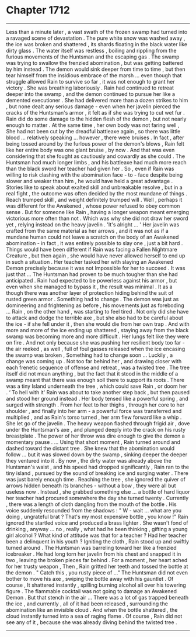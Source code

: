 
# Chapter 1712


---

Less than a minute later , a vast swath of the frozen swamp had turned into a ravaged scene of devastation . The pure white snow was washed away , the ice was broken and shattered , its shards floating in the black water like dirty glass . The water itself was restless , boiling and rippling from the furious movements of the Huntsman and the escaping gas .
The swamp was trying to swallow the frenzied abomination , but was getting battered by him instead . The demon would sink deeper from time to time , but then tear himself from the insidious embrace of the marsh ... even though that struggle allowed Rain to survive so far , it was not enough to grant her victory .
She was breathing laboriously .
Rain had continued to retreat deeper into the swamp , and the demon continued to pursue her like a demented executioner . She had delivered more than a dozen strikes to him , but none dealt any serious damage - even when her javelin pierced the cracks of the Huntsman's armor , it felt as if she was trying to cut wet fur . Rain did do some damage to the hidden flesh of the demon , but not nearly enough to matter .
At the same time , her own body was not faring well , She had not been cut by the dreadful battleaxe again , so there was little blood ... relatively speaking ... however , there were bruises . In fact , after being tossed around by the furlous power of the demon's blows , Rain felt like her entire body was one glant bruise , by now .
And that was even considering that she fought as cautiously and cowardly as she could .
The Huntsman had much longer limbs , and his battleaxe had much more reach than the black sword her teacher had given her . So , even if Rain was willing to risk clashing with the abomination face - to - face despite being slower and weaker than him , he would have held a great advantage .
Stories like to speak about exalted skill and unbreakable resolve , but in a real fight , the outcome was often decided by the most mundane of things . Reach trumped skill , and weight definitely trumped will .
Well , perhaps it was different for the Awakened , whose power refused to obey common sense . But for someone like Rain , having a longer weapon meant emerging victorious more often than not .
Which was why she did not draw her sword yet , relying instead on the heavy javelin .
'It's alright ... '
Her javelin was crafted from the same material as her arrows , and it was not as if a mundane human could not leave a scratch on the body of an Awakened abomination - in fact , it was entirely possible to slay one , just a bit hard .
Things would have been different if Rain was facing a Fallen Nightmare Creature , but then again , she would have never allowed herself to end up in such a situation . Her teacher tasked her with slaying an Awakened Demon precisely because it was not Impossible for her to succeed .
It was just that ...
The Huntsman had proven to be much tougher than she had anticipated . Rain had expected to be powerless against his armor , but even when she managed to bypass it , the result was minimal . It as a though there was another layer of protection hiding behind the suit of rusted green armor .
Something had to change .
The demon was just as domineering and frightening as before , his movements just as foreboding ... Rain , on the other hand , was starting to feel tired . Not only did she have to attack and dodge the terrible axe , but she also had to be careful about the ice - if she fell under it , then she would die from her own trap .
And with more and more of the ice ending up shattered , staying away from the black swamp was becoming more and more difficult .
Her lungs felt like they were on fire . And not only because she was pushing her resilient body too far - the air reeked , as well , full of foul gasses released when the ice encasing the swamp was broken ,
Something had to change soon ...
Luckily , a change was coming up .
Not too far behind her , and drawing closer with each frenetic sequence of offense and retreat , was a twisted tree . The tree itself did not mean anything , but the fact that it stood in the middle of a swamp meant that there was enough soll there to support its roots .
There was a tiny Island underneath the tree , which could save Rain , or doom her .
‘ To hell with it'
Rain was about to take another step back , but then paused and stood her ground instead . Her body tensed like a powerful spring , and surged with strength . From her feet to her thighs , through her core to her shoulder , and finally into her arm - a powerful force was transferred and multiplied , and as Rain's torso turned , her arm flew forward like a whip .
She let go of the javelin .
The heavy weapon flashed through frigid air , dove under the Huntsman's axe , and plunged deeply into the crack on his rusty breastplate .
The power of her throw was dire enough to give the demon a momentary pause .
... Using that short moment , Rain turned around and dashed toward the distant tree . She knew that the abomination would follow ... but it was slowed down by the swamp , sinking deeper the deeper they ventured into it . By now , the dirty water was already above the Huntsman's waist , and his speed had dropped significantly ,
Rain ran to the tiny island , pursued by the sound of breaking ice and surging water .
There was just barely enough time .
Reaching the tree , she ignored the quiver of arrows hidden beneath its branches - without a bow , they were all but useless now . Instead , she grabbed something else ... a bottle of hard liquor her teacher had procured somewhere the day she turned twenty . Currently , there was a length of cloth dangling from the mouth of the bottle .
His voice suddenly resounded from the shadows :
" W - wait ... what are you doing , ungrateful brat ? That's my most expensive bottle , you know !"
Rain ignored the startled voice and produced a brass lighter . She wasn't fond of drinking , anyway ... no , really , what had he been thinking , gifting a young girl alcohol ? What kind of attitude was that for a teacher ?
Had her teacher been a delinquent in his youth ?
Igniting the cloth , Rain stood up and swiftly turned around .
The Huntsman was barreling toward her like a frenzied icebreaker . He had long torn her javelin from his chest and snapped it in two , leaving the broken pieces far behind .
For a moment , her heart ached for her trusty weapon ,
Then , Rain gritted her teeth and tossed the bottle at the demon .
" Catch this , you rusty piece of …”
The Huntsman did not even bother to move his axe , swiping the bottle away with his gauntlet .
Of course , It shattered instantly , spilling burning alcohol all over his towering figure .
The flammable cocktail was not going to damage an Awakened Demon .
But that stench in the air ...
There was a lot of gas trapped beneath the ice , and currently , all of it had been released , surrounding the abomination like an invisible cloud .
And when the bottle shattered , the cloud instantly turned into a sea of raging flame .
Of course , Rain did not see any of it , because she was already diving behind the twisted tree .

---

